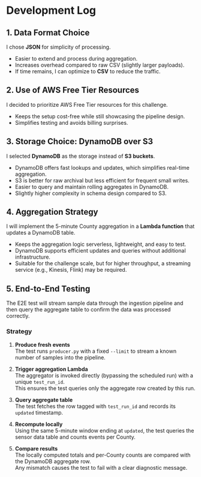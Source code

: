 # Development Log

## 1. Data Format Choice
I chose **JSON** for simplicity of processing.
- Easier to extend and process during aggregation.
- Increases overhead compared to raw CSV (slightly larger payloads).
- If time remains, I can optimize to **CSV** to reduce the traffic.

## 2. Use of AWS Free Tier Resources
I decided to prioritize AWS Free Tier resources for this challenge.
- Keeps the setup cost-free while still showcasing the pipeline design.
- Simplifies testing and avoids billing surprises.

## 3. Storage Choice: DynamoDB over S3
I selected **DynamoDB** as the storage instead of **S3 buckets**.
- DynamoDB offers fast lookups and updates, which simplifies real-time aggregation.
- S3 is better for raw archival but less efficient for frequent small writes.
- Easier to query and maintain rolling aggregates in DynamoDB.
- Slightly higher complexity in schema design compared to S3.

## 4. Aggregation Strategy
I will implement the 5-minute County aggregation in a **Lambda function** that updates a DynamoDB table.
- Keeps the aggregation logic serverless, lightweight, and easy to test.
- DynamoDB supports efficient updates and queries without additional infrastructure.
- Suitable for the challenge scale, but for higher throughput, a streaming service (e.g., Kinesis, Flink) may be required.

## 5. End-to-End Testing
The E2E test will stream sample data through the ingestion pipeline and then query the aggregate table to confirm the data was processed correctly.  

### Strategy
1. **Produce fresh events**  
   The test runs `producer.py` with a fixed `--limit` to stream a known number of samples into the pipeline.

2. **Trigger aggregation Lambda**  
   The aggregator is invoked directly (bypassing the scheduled run) with a unique `test_run_id`.  
   This ensures the test queries only the aggregate row created by this run.

3. **Query aggregate table**  
   The test fetches the row tagged with `test_run_id` and records its `updated` timestamp.

4. **Recompute locally**  
   Using the same 5-minute window ending at `updated`, the test queries the sensor data table and counts events per County.

5. **Compare results**  
   The locally computed totals and per-County counts are compared with the DynamoDB aggregate row.  
   Any mismatch causes the test to fail with a clear diagnostic message.